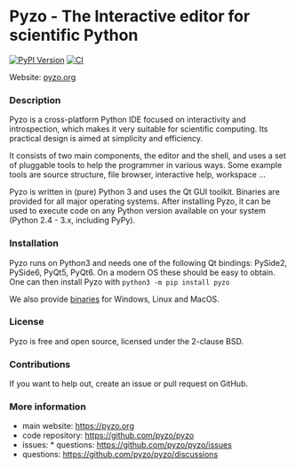 # Pyzo - The Interactive editor for scientific Python

[![PyPI Version](https://img.shields.io/pypi/v/pyzo.svg)](https://pypi.python.org/pypi/pyzo/)
[![CI](https://github.com/pyzo/pyzo/actions/workflows/ci.yml/badge.svg)](https://github.com/pyzo/pyzo/actions/workflows/ci.yml)

Website: [pyzo.org](https://pyzo.org)


### Description

Pyzo is a cross-platform Python IDE focused on
interactivity and introspection, which makes it very suitable for
scientific computing. Its practical design is aimed at simplicity and
efficiency.

It consists of two main components, the editor and the shell, and uses
a set of pluggable tools to help the programmer in various ways. Some
example tools are source structure, file browser, interactive help,
workspace ...

Pyzo is written in (pure) Python 3 and uses the Qt GUI toolkit. Binaries
are provided for all major operating systems. After installing Pyzo, it
can be used to execute code on any Python version available on your
system (Python 2.4 - 3.x, including PyPy).


### Installation

Pyzo runs on Python3 and needs one of the following Qt bindings:
PySide2, PySide6, PyQt5, PyQt6.
On a modern OS these should be easy to obtain. One can then install
Pyzo with `python3 -m pip install pyzo`

We also provide [binaries](https://github.com/pyzo/pyzo/releases) for Windows, Linux and MacOS.


### License

Pyzo is free and open source, licensed under the 2-clause BSD.


### Contributions

If you want to help out, create an issue or pull request on GitHub.


### More information

* main website: https://pyzo.org
* code repository: https://github.com/pyzo/pyzo
* issues: * questions: https://github.com/pyzo/pyzo/issues
* questions: https://github.com/pyzo/pyzo/discussions
